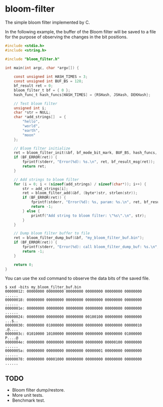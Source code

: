 # bloom-filter
The simple bloom filter implemented by C.

In the following example, the buffer of the Bloom filter will be saved to a file for the purpose of observing the changes in the bit positions.
```c
#include <stdio.h>
#include <string.h>

#include "bloom_filter.h"

int main(int argc, char *argv[]) {
    
    const unsigned int HASH_TIMES = 3;
    const unsigned int BUF_BS = 128;
    bf_result ret = 0;
    bloom_filter_t bf = { 0 };
    hash_func_t hash_funcs[HASH_TIMES] = {RSHash, JSHash, DEKHash};

    // Test bloom filter
    unsigned int i;
    char *str = NULL;
    char *add_strings[]  = { 
        "hello",
        "world",
        "earth",
        "moon"
    };

    // Bloom filter initialize
    ret = bloom_filter_init(&bf, bf_mode_bit_mark, BUF_BS, hash_funcs, HASH_TIMES);
    if (BF_ERROR(ret)) {
        fprintf(stderr, "Error(%d): %s.\n", ret, bf_result_msg(ret));
        return ret;
    }

    // Add strings to bloom filter
    for (i = 0; i < (sizeof(add_strings) / sizeof(char*)); i++) {
        str = add_strings[i];
        ret = bloom_filter_add(&bf, (byte*)str, strlen(str));
        if (BF_ERROR(ret)) {
            fprintf(stderr, "Error(%d): %s, param: %s.\n", ret, bf_result_msg(ret), str);
            return -1;
        } else {
            printf("Add string to bloom filter: \"%s\".\n", str);
        }
    }

    // Dump bloom filter buffer to file
    ret = bloom_filter_dump_buf(&bf, "my_bloom_filter_buf.bin");
    if (BF_ERROR(ret)) {
        fprintf(stderr, "Error(%d): call bloom_filter_dump_buf: %s.\n", ret, bf_result_msg(ret));
        return -1;
    }

    return 0;
}
```
You can use the xxd command to observe the data bits of the saved file.

```shell
$ xxd -bits my_bloom_filter_buf.bin
00000012: 00000000 00000000 00000000 00000000 00000000 00000000  ......
00000018: 00000000 00000000 00000000 00000000 00000000 00000000  ......
0000001e: 00000000 00000000 00000000 00000000 00000000 00000000  ......
00000024: 00000000 00000000 00000000 00100100 00000000 00000000  ...$..
00000030: 00000000 01000000 00000000 00000000 00000000 00000010  .@....
0000003c: 01010000 10100000 00000000 00000000 00000000 01000000  P....@
0000004e: 00000000 00000000 00000000 00000000 00000100 00000000  ......
0000005a: 00000000 00000000 00000000 00000001 00000000 00000000  ......
00000078: 00000000 00001000 00000000 00000000 00000000 00000000  ......
```

## TODO

- Bloom filter dump/restore.
- More unit tests.
- Benchmark test.